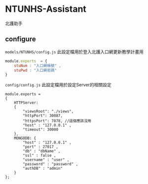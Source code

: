 <div>
    <h1>NTUNHS-Assistant</h1>
北護助手
</div>

## configure
`models/NTUNHS/config.js` 此設定檔用於登入北護入口網更新教學計畫用
```javascript
module.exports  = {
    stuNum : "入口網帳號" , 
    stuPwd : "入口網密碼"
}
```
`config/config.js` 此設定檔用於設定Server的相關設定

```javascipt
module.exports =
{
    HTTPServer:
    {
        "viewsRoot": "./views",
        "httpPort": 30087,
        "httpsPort": 7878, //這個應該沒用
        "host" : "127.0.0.1" ,
        "timeout": 30000
    },
    MONGODB: {
        "host" : "127.0.0.1" , 
        "port" : 27017 , 
        "db" : "dbName" , 
        "ssl" : false ,
        "username" : "user" , 
        "password" : "password" , 
        "authDB" : "admin"
    }
};
```
